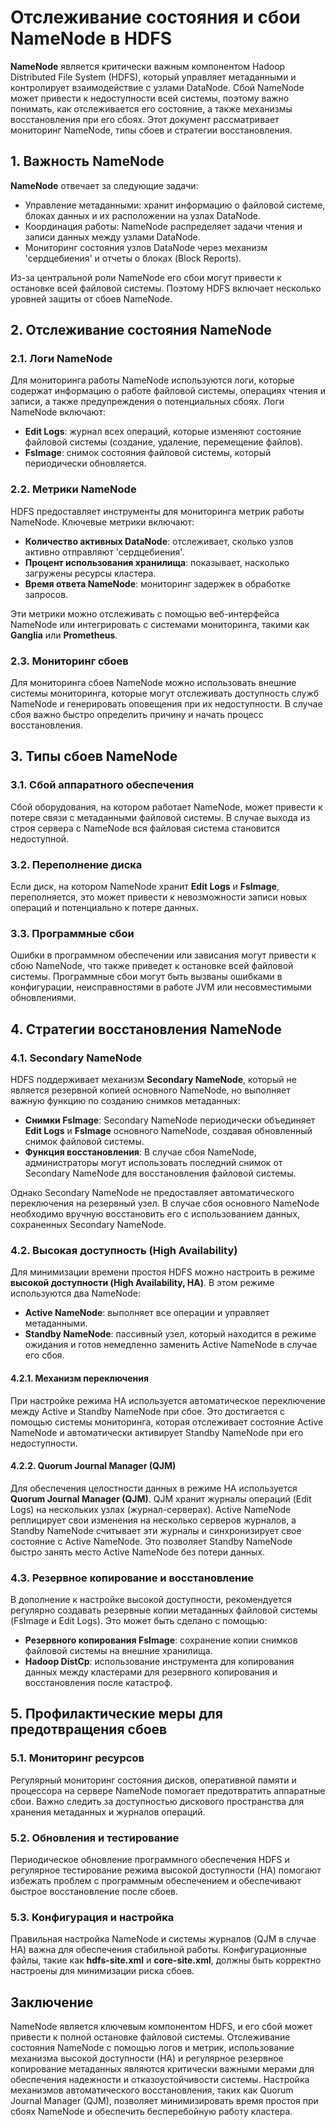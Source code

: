 # Отслеживание состояния и сбои NameNode в HDFS

**NameNode** является критически важным компонентом Hadoop Distributed File System (HDFS), который управляет метаданными и контролирует взаимодействие с узлами DataNode. Сбой NameNode может привести к недоступности всей системы, поэтому важно понимать, как отслеживается его состояние, а также механизмы восстановления при его сбоях. Этот документ рассматривает мониторинг NameNode, типы сбоев и стратегии восстановления.

## 1. Важность NameNode

**NameNode** отвечает за следующие задачи:

- Управление метаданными: хранит информацию о файловой системе, блоках данных и их расположении на узлах DataNode.
- Координация работы: NameNode распределяет задачи чтения и записи данных между узлами DataNode.
- Мониторинг состояния узлов DataNode через механизм 'сердцебиения' и отчеты о блоках (Block Reports).

Из-за центральной роли NameNode его сбои могут привести к остановке всей файловой системы. Поэтому HDFS включает несколько уровней защиты от сбоев NameNode.

## 2. Отслеживание состояния NameNode

### 2.1. Логи NameNode

Для мониторинга работы NameNode используются логи, которые содержат информацию о работе файловой системы, операциях чтения и записи, а также предупреждения о потенциальных сбоях. Логи NameNode включают:

- **Edit Logs**: журнал всех операций, которые изменяют состояние файловой системы (создание, удаление, перемещение файлов).
- **FsImage**: снимок состояния файловой системы, который периодически обновляется.

### 2.2. Метрики NameNode

HDFS предоставляет инструменты для мониторинга метрик работы NameNode. Ключевые метрики включают:

- **Количество активных DataNode**: отслеживает, сколько узлов активно отправляют 'сердцебиения'.
- **Процент использования хранилища**: показывает, насколько загружены ресурсы кластера.
- **Время ответа NameNode**: мониторинг задержек в обработке запросов.
  
Эти метрики можно отслеживать с помощью веб-интерфейса NameNode или интегрировать с системами мониторинга, такими как **Ganglia** или **Prometheus**.

### 2.3. Мониторинг сбоев

Для мониторинга сбоев NameNode можно использовать внешние системы мониторинга, которые могут отслеживать доступность служб NameNode и генерировать оповещения при их недоступности. В случае сбоя важно быстро определить причину и начать процесс восстановления.

## 3. Типы сбоев NameNode

### 3.1. Сбой аппаратного обеспечения

Сбой оборудования, на котором работает NameNode, может привести к потере связи с метаданными файловой системы. В случае выхода из строя сервера с NameNode вся файловая система становится недоступной.

### 3.2. Переполнение диска

Если диск, на котором NameNode хранит **Edit Logs** и **FsImage**, переполняется, это может привести к невозможности записи новых операций и потенциально к потере данных.

### 3.3. Программные сбои

Ошибки в программном обеспечении или зависания могут привести к сбою NameNode, что также приведет к остановке всей файловой системы. Программные сбои могут быть вызваны ошибками в конфигурации, неисправностями в работе JVM или несовместимыми обновлениями.

## 4. Стратегии восстановления NameNode

### 4.1. Secondary NameNode

HDFS поддерживает механизм **Secondary NameNode**, который не является резервной копией основного NameNode, но выполняет важную функцию по созданию снимков метаданных:

- **Снимки FsImage**: Secondary NameNode периодически объединяет **Edit Logs** и **FsImage** основного NameNode, создавая обновленный снимок файловой системы.
- **Функция восстановления**: В случае сбоя NameNode, администраторы могут использовать последний снимок от Secondary NameNode для восстановления файловой системы.

Однако Secondary NameNode не предоставляет автоматического переключения на резервный узел. В случае сбоя основного NameNode необходимо вручную восстановить его с использованием данных, сохраненных Secondary NameNode.

### 4.2. Высокая доступность (High Availability)

Для минимизации времени простоя HDFS можно настроить в режиме **высокой доступности (High Availability, HA)**. В этом режиме используются два NameNode:

- **Active NameNode**: выполняет все операции и управляет метаданными.
- **Standby NameNode**: пассивный узел, который находится в режиме ожидания и готов немедленно заменить Active NameNode в случае его сбоя.

#### 4.2.1. Механизм переключения

При настройке режима HA используется автоматическое переключение между Active и Standby NameNode при сбое. Это достигается с помощью системы мониторинга, которая отслеживает состояние Active NameNode и автоматически активирует Standby NameNode при его недоступности.

#### 4.2.2. Quorum Journal Manager (QJM)

Для обеспечения целостности данных в режиме HA используется **Quorum Journal Manager (QJM)**. QJM хранит журналы операций (Edit Logs) на нескольких узлах (журнал-серверах). Active NameNode реплицирует свои изменения на несколько серверов журналов, а Standby NameNode считывает эти журналы и синхронизирует свое состояние с Active NameNode. Это позволяет Standby NameNode быстро занять место Active NameNode без потери данных.

### 4.3. Резервное копирование и восстановление

В дополнение к настройке высокой доступности, рекомендуется регулярно создавать резервные копии метаданных файловой системы (FsImage и Edit Logs). Это может быть сделано с помощью:

- **Резервного копирования FsImage**: сохранение копии снимков файловой системы на внешние хранилища.
- **Hadoop DistCp**: использование инструмента для копирования данных между кластерами для резервного копирования и восстановления после катастроф.

## 5. Профилактические меры для предотвращения сбоев

### 5.1. Мониторинг ресурсов

Регулярный мониторинг состояния дисков, оперативной памяти и процессора на сервере NameNode помогает предотвратить аппаратные сбои. Важно следить за доступностью дискового пространства для хранения метаданных и журналов операций.

### 5.2. Обновления и тестирование

Периодическое обновление программного обеспечения HDFS и регулярное тестирование режима высокой доступности (HA) помогают избежать проблем с программным обеспечением и обеспечивают быстрое восстановление после сбоев.

### 5.3. Конфигурация и настройка

Правильная настройка NameNode и системы журналов (QJM в случае HA) важна для обеспечения стабильной работы. Конфигурационные файлы, такие как **hdfs-site.xml** и **core-site.xml**, должны быть корректно настроены для минимизации риска сбоев.

## Заключение

NameNode является ключевым компонентом HDFS, и его сбой может привести к полной остановке файловой системы. Отслеживание состояния NameNode с помощью логов и метрик, использование механизма высокой доступности (HA) и регулярное резервное копирование метаданных являются критически важными мерами для обеспечения надежности и отказоустойчивости системы. Настройка механизмов автоматического восстановления, таких как Quorum Journal Manager (QJM), позволяет минимизировать время простоя при сбоях NameNode и обеспечить бесперебойную работу кластера.
